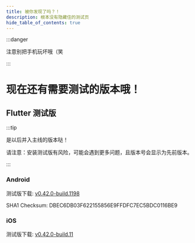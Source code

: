 ```yaml
---
title: 被你发现了吗？！
description: 根本没有隐藏住的测试页
hide_table_of_contents: true
---
```


:::danger

注意别把手机玩坏哦（笑

:::

# 现在还有需要测试的版本哦！

## Flutter 测试版

:::tip

是以后并入主线的版本哒！

请注意：安装测试版有风险，可能会遇到更多问题，且版本号会显示为先前版本。

:::

### Android

测试版下载: [v0.42.0-build.1198](https://app-dist-1307054264.file.myqcloud.com/actions/prescore_flutter/198/apk/app-release-signed.apk)

SHA1 Checksum: DBEC6DB03F622155856E9FFDFC7EC5BDC0116BE9

### iOS

测试版下载:
[v0.42.0-build.11](https://app-dist-1307054264.file.myqcloud.com/actions/prescore_flutter_ipa/11/PrescoreFlutter.ipa)
